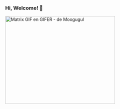 ### Hi, Welcome! 👋
<img src="https://i.gifer.com/NvL.gif" jsaction="VQAsE" class="r48jcc pT0Scc iPVvYb" style="max-width: 1280px; height: 281px; margin: 0px; width: 351px;" alt="Matrix GIF en GIFER - de Moogugul" jsname="kn3ccd">
<!--
**LaylaMourad/LaylaMourad** is a ✨ _special_ ✨ repository because its `README.md` (this file) appears on your GitHub profile.

Here are some ideas to get you started:

- 🔭 I’m currently working on ...
- 🌱 I’m currently learning ...
- 👯 I’m looking to collaborate on ...
- 🤔 I’m looking for help with ...
- 💬 Ask me about ...
- 📫 How to reach me: ...
- 😄 Pronouns: ...
- ⚡ Fun fact: ...

